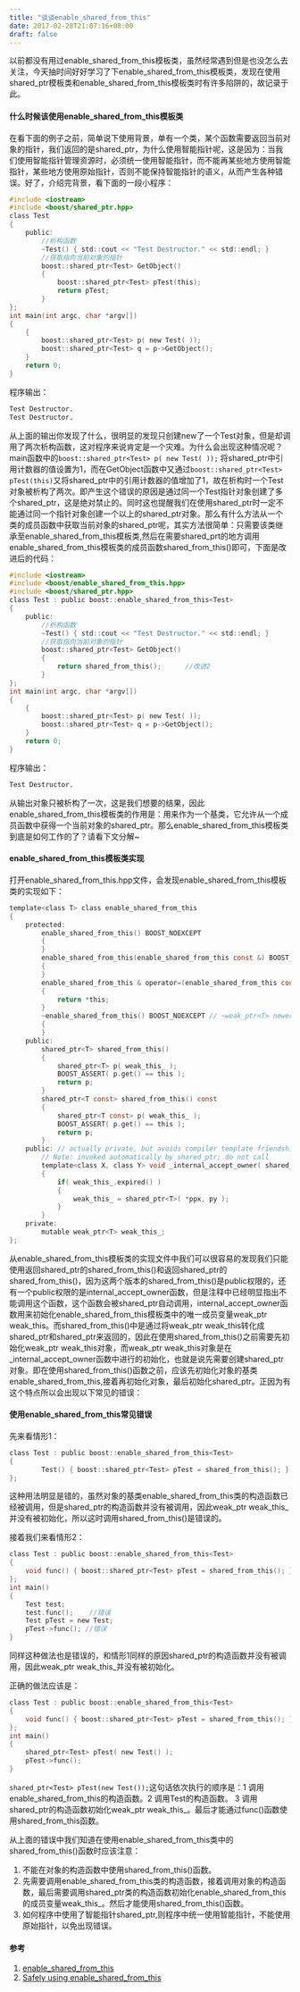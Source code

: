 ```yaml
---
title: "谈谈enable_shared_from_this"
date: 2017-02-28T21:07:16+08:00
draft: false
---
```

以前都没有用过enable_shared_from_this模板类，虽然经常遇到但是也没怎么去关注，今天抽时间好好学习了下enable_shared_from_this模板类，发现在使用shared_ptr模板类和enable_shared_from_this模板类时有许多陷阱的，故记录于此。
#### 什么时候该使用enable_shared_from_this模板类
在看下面的例子之前，简单说下使用背景，单有一个类，某个函数需要返回当前对象的指针，我们返回的是shared_ptr，为什么使用智能指针呢，这是因为：当我们使用智能指针管理资源时，必须统一使用智能指针，而不能再某些地方使用智能指针，某些地方使用原始指针，否则不能保持智能指针的语义，从而产生各种错误。好了，介绍完背景，看下面的一段小程序：
```c
#include <iostream>
#include <boost/shared_ptr.hpp>
class Test
{
    public:
        //析构函数
        ~Test() { std::cout << "Test Destructor." << std::endl; }
        //获取指向当前对象的指针
        boost::shared_ptr<Test> GetObject()
        {
            boost::shared_ptr<Test> pTest(this);
            return pTest;
        }
};
int main(int argc, char *argv[])
{
    {
        boost::shared_ptr<Test> p( new Test( ));
        boost::shared_ptr<Test> q = p->GetObject();
    }
    return 0;
}
```
程序输出：
```bash
Test Destructor.
Test Destructor.
```
从上面的输出你发现了什么，很明显的发现只创建new了一个Test对象，但是却调用了两次析构函数，这对程序来说肯定是一个灾难。为什么会出现这种情况呢？main函数中的`boost::shared_ptr<Test> p( new Test( ));` 将shared_ptr中引用计数器的值设置为1，而在GetObject函数中又通过`boost::shared_ptr<Test> pTest(this)`又将shared_ptr中的引用计数器的值增加了1，故在析构时一个Test对象被析构了两次。即产生这个错误的原因是通过同一个Test指针对象创建了多个shared_ptr，这是绝对禁止的。同时这也提醒我们在使用shared_ptr时一定不能通过同一个指针对象创建一个以上的shared_ptr对象。那么有什么方法从一个类的成员函数中获取当前对象的shared_ptr呢，其实方法很简单：只需要该类继承至enable_shared_from_this模板类,然后在需要shared_prt的地方调用enable_shared_from_this模板类的成员函数shared_from_this()即可，下面是改进后的代码：
```c
#include <iostream>
#include <boost/enable_shared_from_this.hpp>
#include <boost/shared_ptr.hpp>
class Test : public boost::enable_shared_from_this<Test>
{
    public:
        //析构函数
        ~Test() { std::cout << "Test Destructor." << std::endl; }
        //获取指向当前对象的指针
        boost::shared_ptr<Test> GetObject()
        {
            return shared_from_this();      //改进2
        }
};
int main(int argc, char *argv[])
{
    {
        boost::shared_ptr<Test> p( new Test( ));
        boost::shared_ptr<Test> q = p->GetObject();
    }
    return 0;
}
```
程序输出：
```bash
Test Destructor.
```
从输出对象只被析构了一次，这是我们想要的结果，因此enable_shared_from_this模板类的作用是：用来作为一个基类，它允许从一个成员函数中获得一个当前对象的shared_ptr。那么enable_shared_from_this模板类到底是如何工作的了？请看下文分解~
#### enable_shared_from_this模板类实现
打开enable_shared_from_this.hpp文件，会发现enable_shared_from_this模板类的实现如下：
```c
template<class T> class enable_shared_from_this
{
    protected:
        enable_shared_from_this() BOOST_NOEXCEPT
        {
        }
        enable_shared_from_this(enable_shared_from_this const &) BOOST_NOEXCEPT
        {
        }
        enable_shared_from_this & operator=(enable_shared_from_this const &) BOOST_NOEXCEPT
        {
            return *this;
        }
        ~enable_shared_from_this() BOOST_NOEXCEPT // ~weak_ptr<T> newer throws, so this call also must not throw
        {
        }
    public:
        shared_ptr<T> shared_from_this()
        {
            shared_ptr<T> p( weak_this_ );
            BOOST_ASSERT( p.get() == this );
            return p;
        }
        shared_ptr<T const> shared_from_this() const
        {
            shared_ptr<T const> p( weak_this_ );
            BOOST_ASSERT( p.get() == this );
            return p;
        }
    public: // actually private, but avoids compiler template friendship issues
        // Note: invoked automatically by shared_ptr; do not call
        template<class X, class Y> void _internal_accept_owner( shared_ptr<X> const * ppx, Y * py ) const
        {
            if( weak_this_.expired() )
            {
                weak_this_ = shared_ptr<T>( *ppx, py );
            }
        }
    private:
        mutable weak_ptr<T> weak_this_;
};
```
从enable_shared_from_this模板类的实现文件中我们可以很容易的发现我们只能使用返回shared_ptr的shared_from_this()和返回shared_ptr的shared_from_this()，因为这两个版本的shared_from_this()是public权限的，还有一个public权限的是internal_accept_owner函数，但是注释中已经明显指出不能调用这个函数，这个函数会被shared_ptr自动调用，internal_accept_owner函数用来初始化enable_shared_from_this模板类中的唯一成员变量weak_ptr weak_this。而shared_from_this()中是通过将weak_ptr
weak_this转化成shared_ptr和shared_ptr来返回的，因此在使用shared_from_this()之前需要先初始化weak_ptr weak_this对象，而weak_ptr weak_this对象是在_internal_accept_owner函数中进行的初始化，也就是说先需要创建shared_ptr对象。即在使用shared_from_this()函数之前，应该先初始化对象的基类enable_shared_from_this,接着再初始化对象，最后初始化shared_ptr。正因为有这个特点所以会出现以下常见的错误：
#### 使用enable_shared_from_this常见错误
先来看情形1：
```c
class Test : public boost::enable_shared_from_this<Test>
{
        Test() { boost::shared_ptr<Test> pTest = shared_from_this(); }
};
```
这种用法明显是错的，虽然对象的基类enable_shared_from_this类的构造函数已经被调用，但是shared_ptr的构造函数并没有被调用，因此weak_ptr weak_this_并没有被初始化，所以这时调用shared_from_this()是错误的。

接着我们来看情形2：
```c
class Test : public boost::enable_shared_from_this<Test>
{
    void func() { boost::shared_ptr<Test> pTest = shared_from_this(); }
};
int main()
{
    Test test;
    test.func();    //错误
    Test pTest = new Test;
    pTest->func(); //错误
}
```
同样这种做法也是错误的，和情形1同样的原因shared_ptr的构造函数并没有被调用，因此weak_ptr weak_this_并没有被初始化。

正确的做法应该是：
```c
class Test : public boost::enable_shared_from_this<Test>
{
    void func() { boost::shared_ptr<Test> pTest = shared_from_this(); }
};
int main()
{
    shared_ptr<Test> pTest( new Test() );
    pTest->func();
}
```
`shared_ptr<Test> pTest(new Test());`这句话依次执行的顺序是：1 调用enable_shared_from_this的构造函数。2 调用Test的构造函数。 3 调用shared_ptr的构造函数初始化weak_ptr weak_this_。最后才能通过func()函数使用shared_from_this函数。

从上面的错误中我们知道在使用enable_shared_from_this类中的shared_from_this()函数时应该注意：
1. 不能在对象的构造函数中使用shared_from_this()函数。
2. 先需要调用enable_shared_from_this类的构造函数，接着调用对象的构造函数，最后需要调用shared_ptr类的构造函数初始化enable_shared_from_this的成员变量weak_this_。然后才能使用shared_from_this()函数。
3. 如何程序中使用了智能指针shared_ptr,则程序中统一使用智能指针，不能使用原始指针，以免出现错误。

#### 参考
1. [enable_shared_from_this](http://www.boost.org/doc/libs/1_60_0/libs/smart_ptr/enable_shared_from_this.html)
2. [Safely using enable_shared_from_this](https://www.reddit.com/r/cpp/comments/1jjlk4/safely_using_enable_shared_from_this/)
